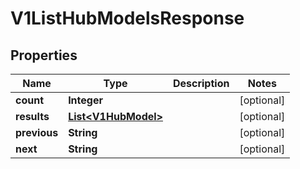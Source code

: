 
# V1ListHubModelsResponse

## Properties
Name | Type | Description | Notes
------------ | ------------- | ------------- | -------------
**count** | **Integer** |  |  [optional]
**results** | [**List&lt;V1HubModel&gt;**](V1HubModel.md) |  |  [optional]
**previous** | **String** |  |  [optional]
**next** | **String** |  |  [optional]



